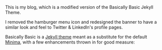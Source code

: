 This is my blog, which is a modified version of the Basically Basic Jekyll Theme.

I removed the hamburger menu icon and redesigned the banner to have a similar look and feel to Twitter & LinkedIn's profile pages.


Basically Basic is a [Jekyll theme](https://jekyllrb.com/docs/themes/) meant as 
a substitute for the default [Minima](https://github.com/jekyll/minima), with a 
few enhancements thrown in for good measure:
